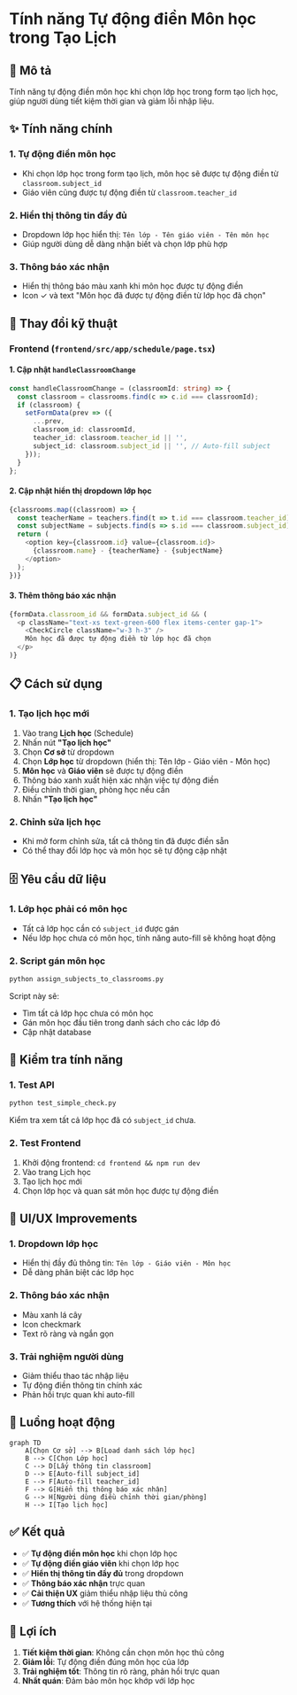 # Tính năng Tự động điền Môn học trong Tạo Lịch

## 🎯 Mô tả
Tính năng tự động điền môn học khi chọn lớp học trong form tạo lịch học, giúp người dùng tiết kiệm thời gian và giảm lỗi nhập liệu.

## ✨ Tính năng chính

### 1. **Tự động điền môn học**
- Khi chọn lớp học trong form tạo lịch, môn học sẽ được tự động điền từ `classroom.subject_id`
- Giáo viên cũng được tự động điền từ `classroom.teacher_id`

### 2. **Hiển thị thông tin đầy đủ**
- Dropdown lớp học hiển thị: `Tên lớp - Tên giáo viên - Tên môn học`
- Giúp người dùng dễ dàng nhận biết và chọn lớp phù hợp

### 3. **Thông báo xác nhận**
- Hiển thị thông báo màu xanh khi môn học được tự động điền
- Icon ✓ và text "Môn học đã được tự động điền từ lớp học đã chọn"

## 🔧 Thay đổi kỹ thuật

### Frontend (`frontend/src/app/schedule/page.tsx`)

#### 1. **Cập nhật `handleClassroomChange`**
```typescript
const handleClassroomChange = (classroomId: string) => {
  const classroom = classrooms.find(c => c.id === classroomId);
  if (classroom) {
    setFormData(prev => ({
      ...prev,
      classroom_id: classroomId,
      teacher_id: classroom.teacher_id || '',
      subject_id: classroom.subject_id || '', // Auto-fill subject
    }));
  }
};
```

#### 2. **Cập nhật hiển thị dropdown lớp học**
```typescript
{classrooms.map((classroom) => {
  const teacherName = teachers.find(t => t.id === classroom.teacher_id)?.name || 'Chưa gán';
  const subjectName = subjects.find(s => s.id === classroom.subject_id)?.name || 'Chưa gán';
  return (
    <option key={classroom.id} value={classroom.id}>
      {classroom.name} - {teacherName} - {subjectName}
    </option>
  );
})}
```

#### 3. **Thêm thông báo xác nhận**
```typescript
{formData.classroom_id && formData.subject_id && (
  <p className="text-xs text-green-600 flex items-center gap-1">
    <CheckCircle className="w-3 h-3" />
    Môn học đã được tự động điền từ lớp học đã chọn
  </p>
)}
```

## 📋 Cách sử dụng

### 1. **Tạo lịch học mới**
1. Vào trang **Lịch học** (Schedule)
2. Nhấn nút **"Tạo lịch học"**
3. Chọn **Cơ sở** từ dropdown
4. Chọn **Lớp học** từ dropdown (hiển thị: Tên lớp - Giáo viên - Môn học)
5. **Môn học** và **Giáo viên** sẽ được tự động điền
6. Thông báo xanh xuất hiện xác nhận việc tự động điền
7. Điều chỉnh thời gian, phòng học nếu cần
8. Nhấn **"Tạo lịch học"**

### 2. **Chỉnh sửa lịch học**
- Khi mở form chỉnh sửa, tất cả thông tin đã được điền sẵn
- Có thể thay đổi lớp học và môn học sẽ tự động cập nhật

## 🗄️ Yêu cầu dữ liệu

### 1. **Lớp học phải có môn học**
- Tất cả lớp học cần có `subject_id` được gán
- Nếu lớp học chưa có môn học, tính năng auto-fill sẽ không hoạt động

### 2. **Script gán môn học**
```bash
python assign_subjects_to_classrooms.py
```
Script này sẽ:
- Tìm tất cả lớp học chưa có môn học
- Gán môn học đầu tiên trong danh sách cho các lớp đó
- Cập nhật database

## 🧪 Kiểm tra tính năng

### 1. **Test API**
```bash
python test_simple_check.py
```
Kiểm tra xem tất cả lớp học đã có `subject_id` chưa.

### 2. **Test Frontend**
1. Khởi động frontend: `cd frontend && npm run dev`
2. Vào trang Lịch học
3. Tạo lịch học mới
4. Chọn lớp học và quan sát môn học được tự động điền

## 🎨 UI/UX Improvements

### 1. **Dropdown lớp học**
- Hiển thị đầy đủ thông tin: `Tên lớp - Giáo viên - Môn học`
- Dễ dàng phân biệt các lớp học

### 2. **Thông báo xác nhận**
- Màu xanh lá cây
- Icon checkmark
- Text rõ ràng và ngắn gọn

### 3. **Trải nghiệm người dùng**
- Giảm thiểu thao tác nhập liệu
- Tự động điền thông tin chính xác
- Phản hồi trực quan khi auto-fill

## 🔄 Luồng hoạt động

```mermaid
graph TD
    A[Chọn Cơ sở] --> B[Load danh sách lớp học]
    B --> C[Chọn Lớp học]
    C --> D[Lấy thông tin classroom]
    D --> E[Auto-fill subject_id]
    E --> F[Auto-fill teacher_id]
    F --> G[Hiển thị thông báo xác nhận]
    G --> H[Người dùng điều chỉnh thời gian/phòng]
    H --> I[Tạo lịch học]
```

## ✅ Kết quả

- ✅ **Tự động điền môn học** khi chọn lớp học
- ✅ **Tự động điền giáo viên** khi chọn lớp học  
- ✅ **Hiển thị thông tin đầy đủ** trong dropdown
- ✅ **Thông báo xác nhận** trực quan
- ✅ **Cải thiện UX** giảm thiểu nhập liệu thủ công
- ✅ **Tương thích** với hệ thống hiện tại

## 🚀 Lợi ích

1. **Tiết kiệm thời gian**: Không cần chọn môn học thủ công
2. **Giảm lỗi**: Tự động điền đúng môn học của lớp
3. **Trải nghiệm tốt**: Thông tin rõ ràng, phản hồi trực quan
4. **Nhất quán**: Đảm bảo môn học khớp với lớp học
